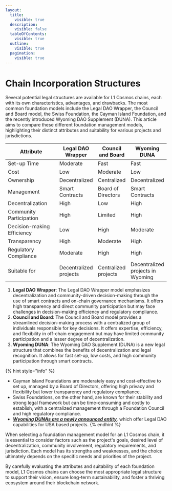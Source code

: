 ```yaml
---
layout:
  title:
    visible: true
  description:
    visible: false
  tableOfContents:
    visible: true
  outline:
    visible: true
  pagination:
    visible: true
---
```


# Chain Incorporation Structures

Several potential legal structures are available for L1 Cosmos chains, each with its own characteristics, advantages, and drawbacks. The most common foundation models include the Legal DAO Wrapper, the Council and Board model, the Swiss Foundation, the Cayman Island Foundation, and the recently introduced Wyoming DAO Supplement (DUNA). This article aims to compare these different foundation management models, highlighting their distinct attributes and suitability for various projects and jurisdictions.

<table data-full-width="false"><thead><tr><th width="187">Attribute</th><th>Legal DAO Wrapper</th><th>Council and Board</th><th>Wyoming DUNA</th></tr></thead><tbody><tr><td>Set-up Time</td><td>Moderate</td><td>Fast</td><td>Fast</td></tr><tr><td>Cost</td><td>Low</td><td>Moderate</td><td>Low</td></tr><tr><td>Ownership</td><td>Decentralized</td><td>Centralized</td><td>Decentralized</td></tr><tr><td>Management</td><td>Smart Contracts</td><td>Board of Directors</td><td>Smart Contracts</td></tr><tr><td>Decentralization</td><td>High</td><td>Low</td><td>High</td></tr><tr><td>Community Participation</td><td>High</td><td>Limited</td><td>High</td></tr><tr><td>Decision-making Efficiency</td><td>Low</td><td>High</td><td>Moderate</td></tr><tr><td>Transparency</td><td>High</td><td>Moderate</td><td>High</td></tr><tr><td>Regulatory Compliance</td><td>Moderate</td><td>High</td><td>High</td></tr><tr><td>Suitable for</td><td>Decentralized projects</td><td>Centralized projects</td><td>Decentralized projects in Wyoming</td></tr></tbody></table>

1. **Legal DAO Wrapper**: The Legal DAO Wrapper model emphasizes decentralization and community-driven decision-making through the use of smart contracts and on-chain governance mechanisms. It offers high transparency and direct community participation but may face challenges in decision-making efficiency and regulatory compliance.
2. **Council and Board**: The Council and Board model provides a streamlined decision-making process with a centralized group of individuals responsible for key decisions. It offers expertise, efficiency, and flexibility in off-chain engagement but may have limited community participation and a lesser degree of decentralization.
3. **Wyoming DUNA**: The Wyoming DAO Supplement (DUNA) is a new legal structure that combines the benefits of decentralization and legal recognition. It allows for fast set-up, low costs, and high community participation through smart contracts.

{% hint style="info" %}
* Cayman Island Foundations are moderately easy and cost-effective to set up, managed by a Board of Directors, offering high privacy and flexibility but lower transparency and regulatory compliance.&#x20;
* Swiss Foundations, on the other hand, are known for their stability and strong legal framework but can be time-consuming and costly to establish, with a centralized management through a Foundation Council and high regulatory compliance.
* [_**Wyoming DUNAs are a newly announced entity**_](understanding-the-wyoming-duna-for-cosmos-founders.md)_**,**_ which offer Legal DAO capabilities for USA based projects.
{% endhint %}

When selecting a foundation management model for an L1 Cosmos chain, it is essential to consider factors such as the project's goals, desired level of decentralization, community involvement, regulatory requirements, and jurisdiction. Each model has its strengths and weaknesses, and the choice ultimately depends on the specific needs and priorities of the project.

By carefully evaluating the attributes and suitability of each foundation model, L1 Cosmos chains can choose the most appropriate legal structure to support their vision, ensure long-term sustainability, and foster a thriving ecosystem around their blockchain network.
